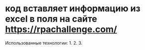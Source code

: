 # код вставляет информацию из excel в поля на сайте https://rpachallenge.com/
Использованные технологии:
1.
2.
3.
